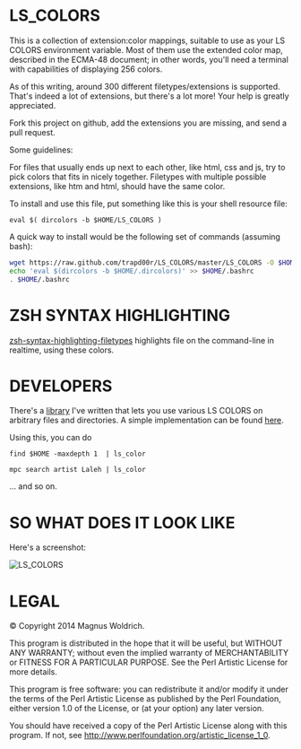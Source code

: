 LS_COLORS
=========

This is a collection of extension:color mappings, suitable to use as your
LS COLORS environment variable. Most of them use the extended color map,
described in the ECMA-48 document; in other words, you'll need a terminal
with capabilities of displaying 256 colors.

As of this writing, around 300 different filetypes/extensions is supported.
That's indeed a lot of extensions, but there's a lot more! Your help is greatly
appreciated.

Fork this project on github, add the extensions you are missing, and send a pull
request.

Some guidelines:

For files that usually ends up next to each other, like html, css and js,
try to pick colors that fits in nicely together. Filetypes with multiple
possible extensions, like htm and html, should have the same color.

To install and use this file, put something like this is your shell resource
file:

    eval $( dircolors -b $HOME/LS_COLORS )

A quick way to install would be the following set of commands (assuming bash):

```sh
wget https://raw.github.com/trapd00r/LS_COLORS/master/LS_COLORS -O $HOME/.dircolors
echo 'eval $(dircolors -b $HOME/.dircolors)' >> $HOME/.bashrc
. $HOME/.bashrc
```

ZSH SYNTAX HIGHLIGHTING
=======================

[zsh-syntax-highlighting-filetypes][0] highlights file on the command-line in
realtime, using these colors.

DEVELOPERS
==========

There's a [library][1] I've written that lets you use various LS COLORS on
arbitrary files and directories. A simple implementation can be found [here][2].

Using this, you can do

    find $HOME -maxdepth 1  | ls_color

    mpc search artist Laleh | ls_color

... and so on.

SO WHAT DOES IT LOOK LIKE
=========================

Here's a screenshot:

![LS_COLORS](http://devel.japh.se/LS_COLORS/LS_COLORS.png)


  [0]: https://github.com/trapd00r/zsh-syntax-highlighting-filetypes
  [1]: https://github.com/trapd00r/File-LsColor
  [2]: https://github.com/trapd00r/File-LsColor/tree/master/bin

LEGAL
=====
© Copyright 2014 Magnus Woldrich.

This program is distributed in the hope that it will be useful, but WITHOUT ANY
WARRANTY; without even the implied warranty of MERCHANTABILITY or FITNESS FOR A
PARTICULAR PURPOSE.  See the Perl Artistic License for more details.

This program is free software: you can redistribute it and/or modify it under
the terms of the Perl Artistic License as published by the Perl Foundation,
either version 1.0 of the License, or (at your option) any later version.

You should have received a copy of the Perl Artistic License along
with this program.  If not, see <http://www.perlfoundation.org/artistic_license_1_0>.
